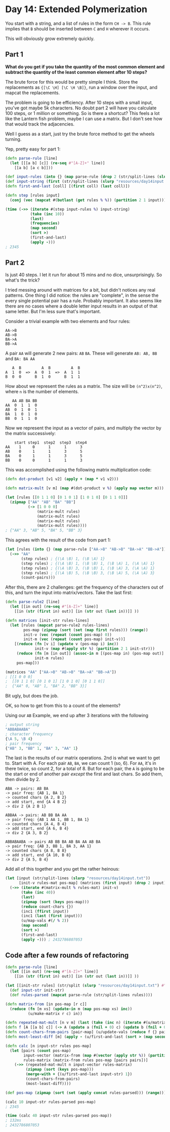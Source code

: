 # Day 14: Extended Polymerization

You start with a string, and a list of rules in the form `CH -> B`. This rule implies that `B` should be inserted between `C` and `H` wherever it occurs.

This will obviously grow extremely quickly.

## Part 1

**What do you get if you take the quantity of the most common element and subtract the quantity of the least common element after 10 steps?**

The brute force for this would be pretty simple I think. Store the replacements as `{[\C \H] [\C \H \B]}`, run a window over the input, and mapcat the replacements.

The problem is going to be efficiency. After 10 steps with a small input, you've got maybe 5k characters. No doubt part 2 will have you calculate 100 steps, or 1 million or something. So is there a shortcut? This feels a lot like the Lantern fish problem, maybe I can use a matrix. But I don't see how that would track the adjacencies.

Well I guess as a start, just try the brute force method to get the wheels turning.

Yep, pretty easy for part 1:

```clojure
(defn parse-rule [line]
  (let [[[a b] [c]] (re-seq #"[A-Z]+" line)]
    [[a b] [a c b]]))

(def input-rules (into {} (map parse-rule (drop 2 (str/split-lines (slurp "resources/day14input.txt"))))))
(def input-string (first (str/split-lines (slurp "resources/day14input.txt"))))
(defn first-and-last [coll] [(first coll) (last coll)])

(defn step [rules input]
  (conj (vec (mapcat #(butlast (get rules % %)) (partition 2 1 input))) (last input)))

(time (->> (iterate #(step input-rules %) input-string)
           (take (inc 10))
           (last)
           (frequencies)
           (map second)
           (sort >)
           (first-and-last)
           (apply -)))
; 2345
```

## Part 2

Is just 40 steps. I let it run for about 15 mins and no dice, unsurprisingly. So what's the trick?

I tried messing around with matrices for a bit, but didn't notices any real patterns. One thing I did notice: the rules are "complete", in the sense the every single potential pair has a rule. Probably important. It also seems like there are no cases where a double letter input results in an output of that same letter. But I'm less sure that's important.

Consider a trivial example with two elements and four rules: 

```
AA->B
AB->B
BA->A
BB->A
```

A pair `AA` will generate 2 new pairs: `AB` `BA`. These will generate `AB: AB, BB` and `BA: BA AA`

```
   A  B         A  B         A  B
A  1  0  =>  A  0  1  =>  A  1  1
B  0  0      B  1  0      B  1  1
```

How about we represent the rules as a matrix. The size will be `(n^2)x(n^2)`, where `n` is the number of elements.

```
   AA AB BA BB
AA  0  1  1  0
AB  0  1  0  1
BA  1  0  1  0
BB  0  1  1  0
```

Now we represent the input as a vector of pairs, and multiply the vector by the matrix successively: 

```
    start step1  step2  step3  step4
AA    1     0      1      1      3
AB    0     1      1      3      5
BA    0     1      1      3      5
BB    0     0      1      1      3
```

This was accomplished using the following matrix multiplication code:

```clojure
(defn dot-product [v1 v2] (apply + (map * v1 v2)))

(defn matrix-mult [v m] (map #(dot-product v %) (apply map vector m)))

(let [rules [[0 1 1 0] [0 1 0 1] [1 0 1 0] [0 1 1 0]]]
  (zipmap ["AA" "AB" "BA" "BB"] 
          (-> [1 0 0 0]
              (matrix-mult rules)
              (matrix-mult rules)
              (matrix-mult rules)
              (matrix-mult rules)))) 
; {"AA" 3, "AB" 5, "BA" 5, "BB" 3}
```

This agrees with the result of the code from part 1:

```clojure
(let [rules (into {} (map parse-rule ["AA->B" "AB->B" "BA->A" "BB->A"]))]
  (->> "AA"
       (step rules) ; {(\A \B) 1, (\B \A) 1}
       (step rules) ; {(\A \B) 1, (\B \B) 1, (\B \A) 1, (\A \A) 1}
       (step rules) ; {(\A \B) 3, (\B \B) 1, (\B \A) 3, (\A \A) 1}
       (step rules) ; {(\A \B) 5, (\B \B) 3, (\B \A) 5, (\A \A) 3}
       (count-pairs))) 
```

After this, there are 2 challenges: get the frequency of the characters out of this, and turn the input into matrix/vectors. Take the last first:

```clojure
(defn parse-rule2 [line]
  (let [[in out] (re-seq #"[A-Z]+" line)]
    [[in (str (first in) out)] [in (str out (last in))]] ))

(defn matrices [init-str rules-lines]
  (let [rules (mapcat parse-rule2 rules-lines)
        pos-map (zipmap (sort (set (map first rules))) (range))
        init-v (vec (repeat (count pos-map) 0))
        init-m (vec (repeat (count pos-map) init-v))]
    [(reduce (fn [v i] (update v (pos-map i) inc))
             init-v (map #(apply str %) (partition 2 1 init-str)))
     (reduce (fn [m [in out]] (assoc-in m [(pos-map in) (pos-map out)] 1))
             init-m rules)
     pos-map]))

(matrices "AA" ["AA->B" "AB->B" "BA->A" "BB->A"])
; [[1 0 0 0]
;  [[0 1 1 0] [0 1 0 1] [1 0 1 0] [0 1 1 0]]
;  {"AA" 0, "AB" 1, "BA" 2, "BB" 3}]
```

Bit ugly, but does the job.

OK, so how to get from this to a count of the elements?

Using our `AB` Example, we end up after 3 iterations with the following

``` clojure
; output string
"ABBABAABA"
; character frequency
{\A 5, \B 4}
; pair frequency
{"AB" 3, "BB" 1, "BA" 3, "AA" 1}
```

The last is the results of our matrix operations. 2nd is what we want to get to. Start with A. For each pair `AB`, `BA`, we can count 1 (so, 6). For `AA`, it's in there twice, so count 2, for a total of 8. But for each pair, the `A` is going to be the start or end of another pair _except_ the first and last chars. So add them, then divide by 2. 

```
ABA -> pairs: AB BA 
-> pair freq: {AB 1, BA 1} 
-> counted chars {A 2, B 2} 
-> add start, end {A 4 B 2}
-> div 2 {A 2 B 1}

ABBAA -> pairs: AB BB BA AA
-> pair freq: {AB 1 AA 1, BB 1, BA 1} 
-> counted chars {A 4, B 4} 
-> add start, end {A 6, B 4}
-> div 2 {A 3, B 2} 

ABBABAABA -> pairs AB BB BA AB BA AA AB BA
-> pair freq: {AB 3, BB 1, BA 3, AA 1}
-> counted chars {A 8, B 8} 
-> add start, end {A 10, B 8}
-> div 2 {A 5, B 4} 
```

Add all of this together and you get the rather heinous:

```clojure
(let [input (str/split-lines (slurp "resources/day14input.txt"))
      [init-v rules-mat pos-map] (matrices (first input) (drop 2 input))]
  (->> (iterate #(matrix-mult % rules-mat) init-v)
       (take (inc 40))
       (last)
       (zipmap (sort (keys pos-map)))
       (reduce count-chars {})  
       (inc1 (ffirst input))
       (inc1 (last (first input)))
       (u/map-vals #(/ % 2))
       (map second)
       (sort >)
       (first-and-last)
       (apply -))) ; 2432786807053
```

## Code after a few rounds of refactoring

```clojure
(defn parse-rule [line]
  (let [[in out] (re-seq #"[A-Z]+" line)]
    [[in (str (first in) out)] [in (str out (last in))]] ))

(let [[init-str rules] (str/split (slurp "resources/day14input.txt") #"\n\n")]
  (def input-str init-str)
  (def rules-parsed (mapcat parse-rule (str/split-lines rules))))

(defn matrix-from [in pos-map [r c]]
  (reduce (fn [m xs] (update-in m (map pos-map xs) inc))
          (u/make-matrix r c) in))

(defn repeated-mat-mult [n v m] (last (take (inc n) (iterate #(u/matrix-mult % m) v))))
(defn f [A [[a b] c]] (-> A (update a (fnil + 0) c) (update b (fnil + 0) c)))
(defn count-chars-from-pairs [pair-map] (u/update-vals (reduce f {} pair-map) / 2))
(defn most-least-diff [m] (apply - (u/first-and-last (sort > (map second m)))))

(defn calc [n input-str rules pos-map]
  (let [pairs (count pos-map)
        input-vector (matrix-from (map #(vector (apply str %)) (partition 2 1 input-str)) pos-map [1 pairs])
        rules-matrix (matrix-from rules pos-map [pairs pairs])]
    (->> (repeated-mat-mult n input-vector rules-matrix)
         (zipmap (sort (keys pos-map)))
         (merge-with + {(u/first-and-last input-str) 1})
         (count-chars-from-pairs)
         (most-least-diff))))

(def pos-map (zipmap (sort (set (apply concat rules-parsed))) (range)))

(calc 10 input-str rules-parsed pos-map)
; 2345

(time (calc 40 input-str rules-parsed pos-map))
; 132ms
; 2432786807053
```

